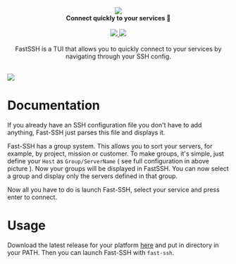 <div align="center">
    <img src="https://i.imgur.com/4Mb6msT.png" />
    <br/>
    <b>Connect quickly to your services 🚀</b>
    <br/>
    <br/>
    <!-- <a href="https://github.com/Julien-R44/fast-ssh/actions/workflows/rust.yml">
        <img src="https://github.com/Julien-R44/fast-ssh/actions/workflows/rust.yml/badge.svg?branch=main" />
    </a> -->
    <a href="https://crates.io/crates/fast-ssh">
        <img src="https://img.shields.io/crates/v/fast-ssh.svg" />
    </a>
    <img src="https://img.shields.io/crates/l/fast-ssh.svg">
    <br/>
    <br/>
    <div>
        FastSSH is a TUI that allows you to quickly connect to your services by navigating through your SSH config.
    </div>
    <br/>
</div>

![](https://i.imgur.com/CwHDIiR.png)

# Documentation
If you already have an SSH configuration file you don't have to add anything, Fast-SSH just parses this file and displays it. 

Fast-SSH has a group system. This allows you to sort your servers, for example, by project, mission or customer.
To make groups, it's simple, just define your `Host` as `Group/ServerName` ( see full configuration in above picture ). Now your groups will be displayed in FastSSH. You can now select a group and display only the servers defined in that group.

Now all you have to do is launch Fast-SSH, select your service and press enter to connect.

# Usage 
Download the latest release for your platform [here](https://github.com/Julien-R44/cli-candlestick-chart/releases) and put in directory in your PATH.
Then you can launch Fast-SSH with `fast-ssh`.
